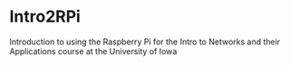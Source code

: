 # Intro2RPi
Introduction to using the Raspberry Pi for the Intro to Networks and their Applications course at the University of Iowa

